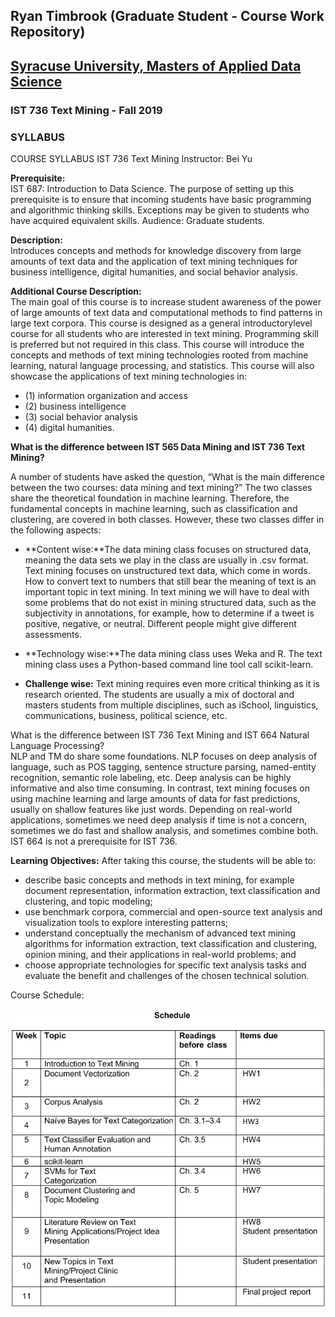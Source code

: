 ## Ryan Timbrook (Graduate Student - Course Work Repository)

## [Syracuse University, Masters of Applied Data Science](https://ischool.syr.edu/academics/graduate/masters-degrees/ms-in-applied-data-science/)

### IST 736 Text Mining - Fall 2019
### SYLLABUS

COURSE SYLLABUS IST 736 Text Mining 
Instructor: Bei Yu 

**Prerequisite:** <br>
IST 687: Introduction to Data Science. The purpose of setting up this prerequisite is to ensure that incoming students have basic programming and algorithmic thinking skills. Exceptions may be given to students who have acquired equivalent skills. 
Audience: Graduate students. 

**Description:** <br>
Introduces concepts and methods for knowledge discovery from large amounts of text data and the application of text mining techniques for business intelligence, digital humanities, and social behavior analysis. 

**Additional Course Description:** <br>
The main goal of this course is to increase student awareness of the power of large amounts of text data and computational methods to find patterns in large text corpora. This course is designed as a general introductorylevel course for all students who are interested in text mining. Programming skill is preferred but not required in this class. This course will introduce the concepts and methods of text mining technologies rooted from machine learning, natural language processing, and statistics. This course will also showcase the applications of text mining technologies in: 
* (1) information organization and access
* (2) business intelligence
* (3) social behavior analysis
* (4) digital humanities. 

**What is the difference between IST 565 Data Mining and IST 736 Text Mining?** 
 
A number of students have asked the question, “What is the main difference between the two courses: data mining and text mining?” The two classes share the theoretical foundation in machine learning. Therefore, the fundamental concepts in machine learning, such as classification and clustering, are covered in both classes. However, these two classes differ in the following aspects: 

* **Content wise:**The data mining class focuses on structured data, meaning the data sets we play in the class are usually in .csv format. Text mining focuses on unstructured text data, which come in words. How to convert text to numbers that still bear the meaning of text is an important topic in text mining. In text mining we will have to deal with some problems that do not exist in mining structured data, such as the subjectivity in annotations, for example, how to determine if a tweet is positive, negative, or neutral. Different people might give different assessments. 

* **Technology wise:**The data mining class uses Weka and R. The text mining class uses a Python-based command line tool call scikit-learn.

* **Challenge wise:** Text mining requires even more critical thinking as it is research oriented. The students are usually a mix of doctoral and masters students from multiple disciplines, such as iSchool, linguistics, communications, business, political science, etc. 

What is the difference between IST 736 Text Mining and IST 664 Natural Language Processing? <br>
NLP and TM do share some foundations. NLP focuses on deep analysis of language, such as POS tagging, sentence structure parsing, named-entity recognition, semantic role labeling, etc. Deep analysis can be highly informative and also time consuming. In contrast, text mining focuses on using machine learning and large amounts of data for fast predictions, usually on shallow features like just words. Depending on real-world applications, sometimes we need deep analysis if time is not a concern, sometimes we do fast and shallow analysis, and sometimes combine both. IST 664 is not a prerequisite for IST 736. 
 
**Learning Objectives:** After taking this course, the students will be able to: 
* describe basic concepts and methods in text mining, for example document representation, information extraction, text classification and clustering, and topic modeling; 
* use benchmark corpora, commercial and open-source text analysis and visualization tools to explore interesting patterns; 
* understand conceptually the mechanism of advanced text mining algorithms for information extraction, text classification and clustering, opinion mining, and their applications in real-world problems; and 
* choose appropriate technologies for specific text analysis tasks and evaluate the benefit and challenges of the chosen technical solution. 


Course Schedule:

![Schedule](./images/schedule.png)
